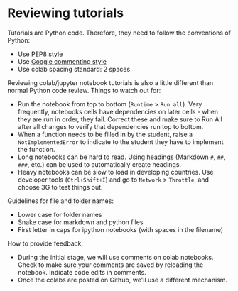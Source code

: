 # Reviewing tutorials

Tutorials are Python code. Therefore, they need to follow the conventions of Python:

* Use [PEP8 style](https://www.python.org/dev/peps/pep-0008/)
* Use [Google commenting style](https://sphinxcontrib-napoleon.readthedocs.io/en/latest/example_google.html)
* Use colab spacing standard: 2 spaces

Reviewing colab/jupyter notebook tutorials is also a little different than normal Python code review. Things to watch out for:

* Run the notebook from top to bottom (`Runtime` > `Run all`). Very frequently, notebooks cells have dependencies on later cells - when they are run in order, they fail. Correct these and make sure to Run All after all changes to verify that dependencies run top to bottom.
* When a function needs to be filled in by the student, raise a `NotImplementedError` to indicate to the student they have to implement the function.
* Long notebooks can be hard to read. Using headings (Markdown `#`, `##`, `###`, etc.) can be used to automatically create headings. 
* Heavy notebooks can be slow to load in developing countries. Use developer tools (`Ctrl+Shift+I`) and go to `Network` > `Throttle`, and choose 3G to test things out.

Guidelines for file and folder names:
* Lower case for folder names
* Snake case for markdown and python files
* First letter in caps for ipython notebooks (with spaces in the filename)

How to provide feedback:
* During the initial stage, we will use comments on colab notebooks. Check to make sure your comments are saved by reloading the notebook. Indicate code edits in comments.
* Once the colabs are posted on Github, we'll use a different mechanism.